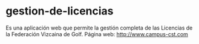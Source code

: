 # gestion-de-licencias
Es una aplicación web que permite la gestión completa de las Licencias de la Federación Vizcaina de Golf. Página web: http://www.campus-cst.com
